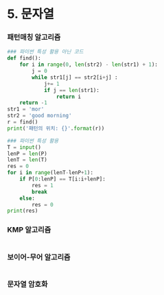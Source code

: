 # 5. 문자열

### 패턴매칭 알고리즘

```python
### 파이썬 특성 활용 아닌 코드
def find():
    for i in range(0, len(str2) - len(str1) + 1):
        j = 0
        while str1[j] == str2[i+j] :
            j+= 1
            if j == len(str1):
                return i
    return -1
str1 = 'mor'
str2 = 'good morning'
r = find()
print('패턴의 위치: {}'.format(r))

### 파이썬 특성 활용
T = input()
lenP = len(P)
lenT = len(T)
res = 0
for i in range(lenT-lenP+1):
    if P[0:lenP] == T[i:i+lenP]:
        res = 1
        break
    else:
        res = 0
print(res)
```



### KMP  알고리즘

```python

```



### 보이어-무어 알고리즘

```python

```



### 문자열 암호화

```python

```

